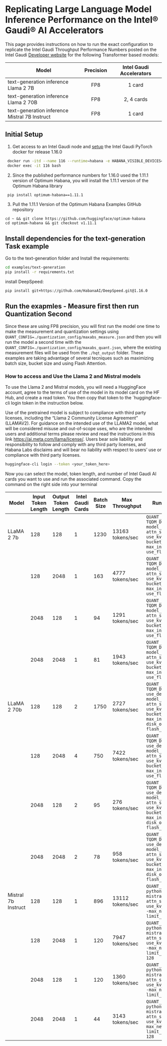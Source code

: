# Replicating Large Language Model Inference Performance on the Intel&reg; Gaudi&reg; AI Accelerators
This page provides instructions on how to run the exact configuration to replicate the Intel Gaudi Throughput Performance Numbers posted on the Intel Gaudi [Developer website](https://www.intel.com/content/www/us/en/developer/platform/gaudi/model-performance.html) for the following Transformer based models:  

<div align="left">

| Model | Precision | Intel Gaudi Accelerators |
|--------------|:---------:|:-------------:|
| text-generation inference Llama 2 7B  | FP8 | 1 card | 
| text-generation inference Llama 2 70B | FP8 | 2, 4 cards |
| text-generation inference Mistral 7B Instruct | FP8 | 1 card |

</div>

## Initial Setup

1. Get access to an Intel Gaudi node and [setup](https://docs.habana.ai/en/latest/shared/Pull_Prebuilt_Containers.html#pulling-prebuilt-container) the Intel Gaudi PyTorch docker for release 1.16.0
```bash
 docker run -itd --name 116 --runtime=habana -e HABANA_VISIBLE_DEVICES=all -e OMPI_MCA_btl_vader_single_copy_mechanism=none --cap-add=sys_nice --net=host --ipc=host vault.habana.ai/gaudi-docker/1.16.0/ubuntu22.04/habanalabs/pytorch-installer-2.2.2:latest
 docker exec -it 116 bash
```
2. Since the published performance numbers for 1.16.0 used the 1.11.1 version of Optimum Habana, you will install the 1.11.1 version of the Optimum Habana library
```bash
 pip install optimum-habana==1.11.1
```
3. Pull the 1.11.1 Version of the Optimum Habana Examples GitHub repository 
 ```
 cd ~ && git clone https://github.com/huggingface/optimum-habana
 cd optimum-habana && git checkout v1.11.1
 ```

## Install dependencies for the text-generation Task example
Go to the text-generation folder and Install the requirements:
```bash
cd examples/text-generation
pip install -r requirements.txt
```
install DeepSpeed:
```bash
pip install git+https://github.com/HabanaAI/DeepSpeed.git@1.16.0
```
## Run the exapmles -  Measure first then run Quantization Second
Since these are using FP8 precision, you will first run the model one time to make the measurement and quantization settings using `QUANT_CONFIG=./quantization_config/maxabs_measure.json` and then you will run the model a second time with the `QUANT_CONFIG=./quantization_config/maxabs_quant.json`, where the existing measurement files will be used from the `./hqt_output` folder. These examples are taking advantage of several tecniques such as maximizing batch size, bucket size and using Flash Attention.

### How to access and Use the Llama 2 and Mistral models
To use the Llama 2 and Mistral models, you will need a HuggingFace account, agree to the terms of use of the model in its model card on the HF Hub, and create a read token. You then copy that token to the `huggingface-cli login token in the instruction below.

Use of the pretrained model is subject to compliance with third party licenses, including the “Llama 2 Community License Agreement” (LLAMAV2). For guidance on the intended use of the LLAMA2 model, what will be considered misuse and out-of-scope uses, who are the intended users and additional terms please review and read the instructions in this link https://ai.meta.com/llama/license/. Users bear sole liability and responsibility to follow and comply with any third party licenses, and Habana Labs disclaims and will bear no liability with respect to users’ use or compliance with third party licenses.

```bash
huggingface-cli login --token <your_token_here>
```
Now you can select the model, token length, and number of Intel Gaudi AI cards you want to use and run the associated command.  Copy the command on the right side into your terminal 

| Model      | Input Token Length | Output Token Length  | Intel Gaudi Cards | Batch Size | Max Throughput   | Run Command (Copy and paste into the terminal)                                                                                                                                                                                                                                                                                                                                                                                                                                      |
|------------|--------------------|----------------------|-------------------|------------|------------------|---------------------------------------------------------------------------------------------------------------------------------------------------------------------------------------------------------------------------------------------------------------------------------------------------------------------------------------------------------------------------------------------------------------------------------------------------------------|
| LLaMA 2 7b   | 128                | 128                  | 1                 | 1230       | 13163 tokens/sec |`QUANT_CONFIG=./quantization_config/maxabs_quant.json   TQDM_DISABLE=1 python3  run_generation.py --model_name_or_path meta-llama/Llama-2-7b-hf --attn_softmax_bf16 --use_hpu_graphs --trim_logits --use_kv_cache --limit_hpu_graphs --bucket_size=128 --bucket_internal --max_new_tokens 128 --max_input_tokens 128 --bf16 --batch_size 1230  --use_flash_attention --flash_attention_recompute`                                                             |
|            | 128                | 2048                 | 1                 | 163        | 4777 tokens/sec  |`QUANT_CONFIG=./quantization_config/maxabs_quant.json   TQDM_DISABLE=1 python3  run_generation.py --model_name_or_path meta-llama/Llama-2-7b-hf --attn_softmax_bf16 --use_hpu_graphs --trim_logits --use_kv_cache --limit_hpu_graphs --bucket_size=128 --bucket_internal --max_new_tokens 2048 --max_input_tokens 128 --bf16 --batch_size 163  --use_flash_attention --flash_attention_recompute`                                                                |
|            | 2048               | 128                  | 1                 | 94         | 1291 tokens/sec  |`QUANT_CONFIG=./quantization_config/maxabs_quant.json   TQDM_DISABLE=1 python3  run_generation.py --model_name_or_path meta-llama/Llama-2-7b-hf --attn_softmax_bf16 --use_hpu_graphs --trim_logits --use_kv_cache --limit_hpu_graphs --bucket_size=128 --bucket_internal --max_new_tokens 128 --max_input_tokens 2048 --bf16 --batch_size 94  --use_flash_attention --flash_attention_recompute`                                                                 |
|            | 2048               | 2048                 | 1                 | 81         | 1943 tokens/sec  |`QUANT_CONFIG=./quantization_config/maxabs_quant.json   TQDM_DISABLE=1 python3  run_generation.py --model_name_or_path meta-llama/Llama-2-7b-hf --attn_softmax_bf16 --use_hpu_graphs --trim_logits --use_kv_cache --limit_hpu_graphs --bucket_size=128 --bucket_internal --max_new_tokens 2048 --max_input_tokens 2048 --bf16 --batch_size 81  --use_flash_attention --flash_attention_recompute`                                                                |
| LLaMA 2 70b  | 128                | 128                  | 2                 | 1750       | 2727 tokens/sec  |`QUANT_CONFIG=./quantization_config/maxabs_quant.json   TQDM_DISABLE=1 python3 ../gaudi_spawn.py --use_deepspeed --world_size 2 run_generation.py --model_name_or_path meta-llama/Llama-2-70b-hf --attn_softmax_bf16 --use_hpu_graphs --trim_logits --use_kv_cache --limit_hpu_graphs --bucket_size=128 --bucket_internal --max_new_tokens 128 --max_input_tokens 128 --bf16 --batch_size 1750 --disk_offload --use_flash_attention --flash_attention_recompute` |
|            | 128                | 2048                 | 4                 | 750        | 7422 tokens/sec  |`QUANT_CONFIG=./quantization_config/maxabs_quant.json   TQDM_DISABLE=1 python3 ../gaudi_spawn.py --use_deepspeed --world_size 4 run_generation.py --model_name_or_path meta-llama/Llama-2-70b-hf --attn_softmax_bf16 --use_hpu_graphs --trim_logits --use_kv_cache --limit_hpu_graphs --bucket_size=128 --bucket_internal --max_new_tokens 2048 --max_input_tokens 128 --bf16 --batch_size 750  --use_flash_attention --flash_attention_recompute`               |
|            | 2048               | 128                  | 2                 | 95         | 276 tokens/sec   |`QUANT_CONFIG=./quantization_config/maxabs_quant.json   TQDM_DISABLE=1 python3 ../gaudi_spawn.py --use_deepspeed --world_size 2 run_generation.py --model_name_or_path meta-llama/Llama-2-70b-hf --attn_softmax_bf16 --use_hpu_graphs --trim_logits --use_kv_cache --limit_hpu_graphs --bucket_size=128 --bucket_internal --max_new_tokens 128 --max_input_tokens 2048 --bf16 --batch_size 95 --disk_offload --use_flash_attention --flash_attention_recompute`  |
|            | 2048               | 2048                 | 2                 | 78         | 958 tokens/sec   |`QUANT_CONFIG=./quantization_config/maxabs_quant.json   TQDM_DISABLE=1 python3 ../gaudi_spawn.py --use_deepspeed --world_size 2 run_generation.py --model_name_or_path meta-llama/Llama-2-70b-hf --attn_softmax_bf16 --use_hpu_graphs --trim_logits --use_kv_cache --limit_hpu_graphs --bucket_size=128 --bucket_internal --max_new_tokens 2048 --max_input_tokens 2048 --bf16 --batch_size 78 --disk_offload --use_flash_attention --flash_attention_recompute` |
| Mistral 7b Instruct | 128                | 128                  | 1                 | 896        | 13112 tokens/sec |`QUANT_CONFIG=./quantization_config/maxabs_quant.json python run_generation.py   --model_name_or_path mistralai/Mistral-7B-Instruct-v0.2 --attn_softmax_bf16 --use_hpu_graphs --trim_logits --use_kv_cache --reuse_cache --bf16 --batch_size 896 --max_new_tokens 128 --max_input_tokens 128 --limit_hpu_graphs`                                                                                                                                                |
|            | 128                | 2048                 | 1                 | 120        | 7947 tokens/sec  |`QUANT_CONFIG=./quantization_config/maxabs_quant.json python run_generation.py   --model_name_or_path mistralai/Mistral-7B-Instruct-v0.2 --attn_softmax_bf16 --use_hpu_graphs --trim_logits --use_kv_cache --reuse_cache --bf16 --batch_size 120 --max_new_tokens 2048 --max_input_tokens 128 --limit_hpu_graphs  --bucket_internal --bucket_size 128`                                                                                                          |
|            | 2048               | 128                  | 1                 | 120        | 1360 tokens/sec  |`QUANT_CONFIG=./quantization_config/maxabs_quant.json python run_generation.py   --model_name_or_path mistralai/Mistral-7B-Instruct-v0.2 --attn_softmax_bf16 --use_hpu_graphs --trim_logits --use_kv_cache --reuse_cache --bf16 --batch_size 120 --max_new_tokens 128 --max_input_tokens 2048 --limit_hpu_graphs`                                                                                                                                               |
|            | 2048               | 2048                 | 1                 | 44         | 3143 tokens/sec  |`QUANT_CONFIG=./quantization_config/maxabs_quant.json python run_generation.py   --model_name_or_path mistralai/Mistral-7B-Instruct-v0.2 --attn_softmax_bf16 --use_hpu_graphs --trim_logits --use_kv_cache --reuse_cache --bf16 --batch_size 44 --max_new_tokens 2048 --max_input_tokens 2048 --limit_hpu_graphs  --bucket_internal --bucket_size 128`                                                                                                          |




